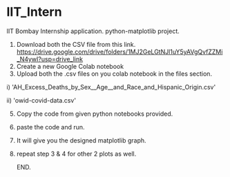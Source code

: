 # IIT_Intern
IIT Bombay Internship application.  python-matplotlib project.

1) Download both the CSV file from this link. https://drive.google.com/drive/folders/1MJ2GeLGtNJl1uY5yAVgQvfZZMi_N4ywI?usp=drive_link
2) Create a new Google Colab notebook
3) Upload both the .csv files on you colab notebook in the files section.

i)  'AH_Excess_Deaths_by_Sex__Age__and_Race_and_Hispanic_Origin.csv'

ii) 'owid-covid-data.csv'

5) Copy the code from given python notebooks provided.
6) paste the code and run.
7) It will give you the designed matplotlib graph.
8) repeat step 3 & 4 for other 2 plots as well.

   END.
